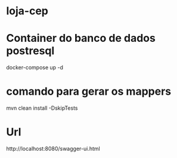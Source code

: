 # loja-cep

# Container do banco de dados postresql
docker-compose up -d

# comando para gerar os mappers
mvn clean install -DskipTests

# Url
http://localhost:8080/swagger-ui.html
